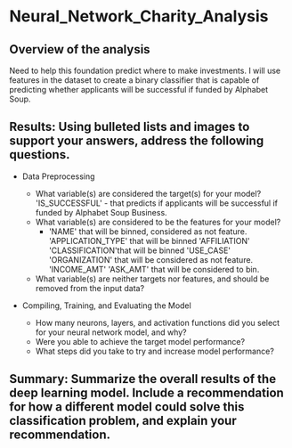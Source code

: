 # Neural_Network_Charity_Analysis

## Overview of the analysis
Need to help this foundation predict where to make investments. I will use features in the dataset to create a binary classifier that is capable of predicting whether applicants will be successful if funded by Alphabet Soup. 


## Results: Using bulleted lists and images to support your answers, address the following questions.

- Data Preprocessing
  - What variable(s) are considered the target(s) for your model? 'IS_SUCCESSFUL' - that predicts if applicants will be successful if funded by Alphabet Soup Business.
  - What variable(s) are considered to be the features for your model? 
    - 'NAME' that will be binned, considered as not feature.
'APPLICATION_TYPE' that will be binned
'AFFILIATION'
'CLASSIFICATION'that will be binned
'USE_CASE'
'ORGANIZATION' that will be considered as not feature.
'INCOME_AMT'
'ASK_AMT' that will be considered to bin.
  - What variable(s) are neither targets nor features, and should be removed from the input data?

- Compiling, Training, and Evaluating the Model
  - How many neurons, layers, and activation functions did you select for your neural network model, and why?
  - Were you able to achieve the target model performance?
  - What steps did you take to try and increase model performance?

## Summary: Summarize the overall results of the deep learning model. Include a recommendation for how a different model could solve this classification problem, and explain your recommendation.
